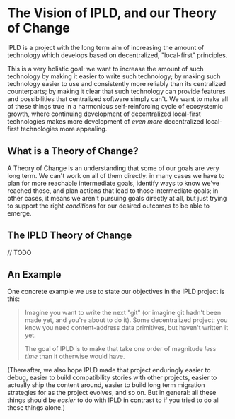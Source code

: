 The Vision of IPLD, and our Theory of Change
============================================

IPLD is a project with the long term aim of increasing the amount of technology
which develops based on decentralized, "local-first" principles.

This is a very holistic goal: we want to increase the amount of such technology
by making it easier to write such technology;
by making such technology easier to use and consistently more reliably than its centralized counterparts;
by making it clear that such technology can provide features and possibilities that centralized software simply can't.
We want to make all of these things true in a harmonious self-reinforcing cycle of ecosystemic growth,
where continuing development of decentralized local-first technologies makes
more development of *even more* decentralized local-first technologies more appealing.


What is a Theory of Change?
---------------------------

A Theory of Change is an understanding that some of our goals are very long term.
We can't work on all of them directly: in many cases we have to plan for more reachable intermediate goals,
identify ways to know we've reached those, and plan actions that lead to those intermediate goals;
in other cases, it means we aren't pursuing goals directly at all, but just trying to support
the right _conditions_ for our desired outcomes to be able to emerge.


The IPLD Theory of Change
-------------------------

// TODO


An Example
----------

One concrete example we use to state our objectives in the IPLD project is this:

> Imagine you want to write the next "git" (or imagine git hadn't been made yet, and you're about to do it).
> Some decentralized project: you know you need content-address data primitives, but haven't written it yet.
>
> The goal of IPLD is to make that take one order of magnitude _less time_ than it otherwise would have.

(Thereafter, we also hope IPLD made that project enduringly easier to debug,
easier to build compatibility stories with other projects,
easier to actually ship the content around,
easier to build long term migration strategies for as the project evolves,
and so on.  But in general: all these things should be *easier* to do with IPLD
in contrast to if you tried to do all these things alone.)
